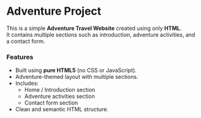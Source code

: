 # Adventure Project

This is a simple **Adventure Travel Website** created using only **HTML**.  
It contains multiple sections such as introduction, adventure activities, and a contact form.

### Features

- Built using **pure HTML5** (no CSS or JavaScript).
- Adventure-themed layout with multiple sections.
- Includes:
  - Home / Introduction section
  - Adventure activities section
  - Contact form section
- Clean and semantic HTML structure.

